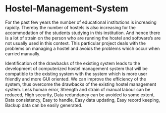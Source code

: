 # Hostel-Management-System

For the past few years the number of educational institutions is increasing rapidly. Thereby the number of hostels is also increasing for the accommodation of the students studying in this institution. And hence there is a lot of strain on the person who are running the hostel and software’s are not usually used in this context. This particular project deals with the problems on managing a hostel and avoids the problems which occur when carried manually.

Identification of the drawbacks of the existing system leads to the development of computerized hostel management system that will be compatible to the existing system with the system which is more user friendly and more GUI oriented. We can improve the efficiency of the system, thus overcome the drawbacks of the existing hostel management system. Less human error, Strength and strain of manual labour can be reduced, High security, Data redundancy can be avoided to some extent, Data consistency, Easy to handle, Easy data updating, Easy record keeping, Backup data can be easily generated.
